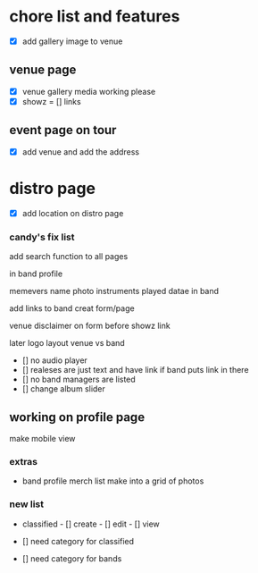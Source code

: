 # chore list and features

- [x] add gallery image to venue

## venue page

- [x] venue gallery media working please
- [x] showz
      = [] links

## event page on tour

- [x] add venue and add the address

# distro page

- [x] add location on distro page

### candy's fix list

add search function to all pages

in band profile

memevers name photo instruments played datae in band

add links to band creat form/page

venue disclaimer on form before showz link

later logo layout venue vs band

- [] no audio player
- [] realeses are just text and have link if band puts link in there
- [] no band managers are listed
- [] change album slider

## working on profile page

make mobile view

### extras

- band profile merch list make into a grid of photos

### new list

- classified - [] create - [] edit - [] view

- [] need category for classified
- [] need category for bands
